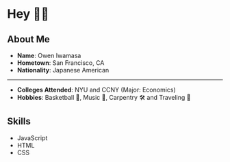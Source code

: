 # Hey 👋🏼

## About Me

- **Name**:   Owen Iwamasa 
- **Hometown**:   San Francisco, CA
- **Nationality**:    Japanese American 
-------------------------------------------------------------------------
- **Colleges Attended**:    NYU and CCNY (Major: Economics)
- **Hobbies**:    Basketball 🏀, Music 🎹, Carpentry 🛠 and Traveling 🚀

## Skills

- JavaScript 
- HTML 
- CSS 
